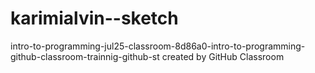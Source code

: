 # karimialvin--sketch
intro-to-programming-jul25-classroom-8d86a0-intro-to-programming-github-classroom-trainnig-github-st created by GitHub Classroom
